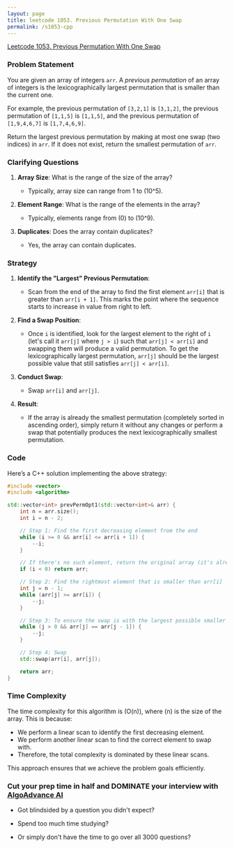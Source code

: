 ```yaml
---
layout: page
title: leetcode 1053. Previous Permutation With One Swap
permalink: /s1053-cpp
---
```

[Leetcode 1053. Previous Permutation With One Swap](https://algoadvance.github.io/algoadvance/l1053)
### Problem Statement

You are given an array of integers `arr`. A *previous permutation* of an array of integers is the lexicographically largest permutation that is smaller than the current one.

For example, the previous permutation of `[3,2,1]` is `[3,1,2]`, the previous permutation of `[1,1,5]` is `[1,1,5]`, and the previous permutation of `[1,9,4,6,7]` is `[1,7,4,6,9]`.

Return the largest previous permutation by making at most one swap (two indices) in `arr`. If it does not exist, return the smallest permutation of `arr`.

### Clarifying Questions

1. **Array Size**: What is the range of the size of the array?
   - Typically, array size can range from 1 to \(10^5\).

2. **Element Range**: What is the range of the elements in the array?
   - Typically, elements range from \(0\) to \(10^9\).

3. **Duplicates**: Does the array contain duplicates?
   - Yes, the array can contain duplicates.

### Strategy

1. **Identify the "Largest" Previous Permutation**:
    - Scan from the end of the array to find the first element `arr[i]` that is greater than `arr[i + 1]`. This marks the point where the sequence starts to increase in value from right to left.

2. **Find a Swap Position**:
    - Once `i` is identified, look for the largest element to the right of `i` (let's call it `arr[j]` where `j > i`) such that `arr[j] < arr[i]` and swapping them will produce a valid permutation. To get the lexicographically largest permutation, `arr[j]` should be the largest possible value that still satisfies `arr[j] < arr[i]`.

3. **Conduct Swap**:
    - Swap `arr[i]` and `arr[j]`.

4. **Result**:
    - If the array is already the smallest permutation (completely sorted in ascending order), simply return it without any changes or perform a swap that potentially produces the next lexicographically smallest permutation.

### Code

Here’s a C++ solution implementing the above strategy:

```cpp
#include <vector>
#include <algorithm>

std::vector<int> prevPermOpt1(std::vector<int>& arr) {
    int n = arr.size();
    int i = n - 2;

    // Step 1: Find the first decreasing element from the end
    while (i >= 0 && arr[i] <= arr[i + 1]) {
        --i;
    }

    // If there's no such element, return the original array (it's already the smallest permutation)
    if (i < 0) return arr;

    // Step 2: Find the rightmost element that is smaller than arr[i]
    int j = n - 1;
    while (arr[j] >= arr[i]) {
        --j;
    }

    // Step 3: To ensure the swap is with the largest possible smaller element, check for duplicates
    while (j > 0 && arr[j] == arr[j - 1]) {
        --j;
    }

    // Step 4: Swap
    std::swap(arr[i], arr[j]);

    return arr;
}
```

### Time Complexity

The time complexity for this algorithm is \(O(n)\), where \(n\) is the size of the array. This is because:
- We perform a linear scan to identify the first decreasing element.
- We perform another linear scan to find the correct element to swap with.
- Therefore, the total complexity is dominated by these linear scans.

This approach ensures that we achieve the problem goals efficiently.


### Cut your prep time in half and DOMINATE your interview with [AlgoAdvance AI](https://algoAdvance.com)

- Got blindsided by a question you didn't expect?

- Spend too much time studying?

- Or simply don't have the time to go over all 3000 questions?

